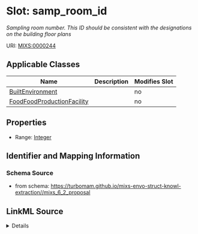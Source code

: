 # Slot: samp_room_id


_Sampling room number. This ID should be consistent with the designations on the building floor plans_



URI: [MIXS:0000244](https://w3id.org/mixs/0000244)



<!-- no inheritance hierarchy -->




## Applicable Classes

| Name | Description | Modifies Slot |
| --- | --- | --- |
[BuiltEnvironment](BuiltEnvironment.md) |  |  no  |
[FoodFoodProductionFacility](FoodFoodProductionFacility.md) |  |  no  |







## Properties

* Range: [Integer](Integer.md)





## Identifier and Mapping Information







### Schema Source


* from schema: https://turbomam.github.io/mixs-envo-struct-knowl-extraction//mixs_6_2_proposal




## LinkML Source

<details>
```yaml
name: samp_room_id
description: Sampling room number. This ID should be consistent with the designations
  on the building floor plans
title: sampling room ID or name
notes:
- identifier
- room
from_schema: https://turbomam.github.io/mixs-envo-struct-knowl-extraction//mixs_6_2_proposal
rank: 1000
slot_uri: MIXS:0000244
multivalued: false
alias: samp_room_id
domain_of:
- BuiltEnvironment
- FoodFoodProductionFacility
range: integer
required: false
recommended: false

```
</details>